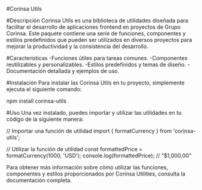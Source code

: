 #Corinsa Utils

#Descripción
Corinsa Utils es una biblioteca de utilidades diseñada para facilitar el desarrollo de aplicaciones frontend en proyectos de Grupo Corinsa. Este paquete contiene una serie de funciones, componentes y estilos predefinidos que pueden ser utilizados en diversos proyectos para mejorar la productividad y la consistencia del desarrollo.

#Características
-Funciones útiles para tareas comunes.
-Componentes reutilizables y personalizables.
-Estilos predefinidos y temas de diseño.
-Documentación detallada y ejemplos de uso.

#Instalación
Para instalar las Corinsa Utils en tu proyecto, simplemente ejecuta el siguiente comando:

npm install corinsa-utils

#Uso
Una vez instalado, puedes importar y utilizar las utilidades en tu código de la siguiente manera:

// Importar una función de utilidad
import { formatCurrency } from 'corinsa-utils';

// Utilizar la función de utilidad
const formattedPrice = formatCurrency(1000, 'USD');
console.log(formattedPrice); // "$1,000.00"

Para obtener más información sobre cómo utilizar las funciones, componentes y estilos proporcionados por Corinsa Utilities, consulta la documentación completa.
